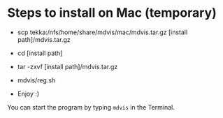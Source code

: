 # Steps to install on Mac (temporary)

- scp tekka:/nfs/home/share/mdvis/mac/mdvis.tar.gz [install path]/mdvis.tar.gz

- cd [install path]

- tar -zxvf [install path]/mdvis.tar.gz

- mdvis/reg.sh

- Enjoy :)

You can start the program by typing `mdvis` in the Terminal.
